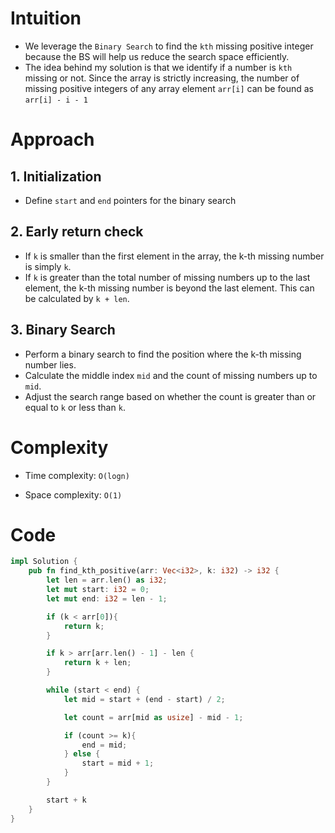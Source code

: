 # Intuition
- We leverage the `Binary Search` to find the `kth` missing positive integer because the BS will help us reduce the search space efficiently.
- The idea behind my solution is that we identify if a number is `kth` missing or not. Since the array is strictly increasing, the number of missing positive integers of any array element `arr[i]` can be found as `arr[i] - i - 1` 
# Approach

## 1. Initialization
- Define `start` and `end` pointers for the binary search
## 2. Early return check
- If `k` is smaller than the first element in the array, the k-th missing number is simply `k`.
- If `k` is greater than the total number of missing numbers up to the last element, the k-th missing number is beyond the last element. This can be calculated by `k + len`.
## 3. Binary Search
- Perform a binary search to find the position where the k-th missing number lies.
- Calculate the middle index `mid` and the count of missing numbers up to `mid`. 
- Adjust the search range based on whether the count is greater than or equal to `k` or less than `k`.
# Complexity

- Time complexity: `O(logn)`

- Space complexity: `O(1)` 

# Code

```rust
impl Solution {
    pub fn find_kth_positive(arr: Vec<i32>, k: i32) -> i32 {
        let len = arr.len() as i32;
        let mut start: i32 = 0;
        let mut end: i32 = len - 1;

        if (k < arr[0]){
            return k;
        }

        if k > arr[arr.len() - 1] - len {
            return k + len;
        }

        while (start < end) {
            let mid = start + (end - start) / 2;

            let count = arr[mid as usize] - mid - 1;

            if (count >= k){
                end = mid;
            } else {
                start = mid + 1;
            }
        }

        start + k
    }
}
```
